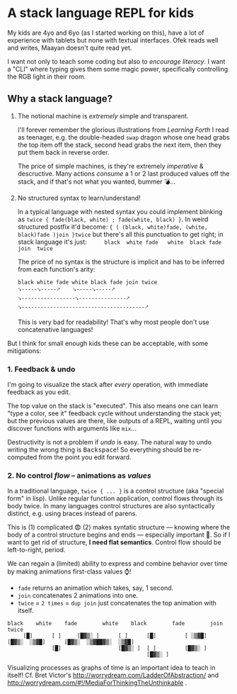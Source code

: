 # A stack language REPL for kids

My kids are 4yo and 6yo (as I started working on this), have a lot of experience with tablets but none with textual interfaces.
Ofek reads well and writes, Maayan doesn't quite read yet.

I want not only to teach some coding but also to _encourage literacy_.
I want a "CLI" where typing gives them some magic power, specifically controlling the RGB light in their room.

## Why a stack language?

 1. The notional machine is _extremely_ simple and transparent.

    I'll forever remember the glorious illustrations from _Learning Forth_ I read as teenager,
    e.g. the double-headed `swap` dragon whose one head grabs the top item off the stack,
    second head grabs the next item, then they put them back in reverse order.

    The price of simple machines, is they're extremely _imperative_ & descructive.
    Many actions _consume_ a 1 or 2 last produced values off the stack, and if that's not what you wanted, bummer 💣...

 2. No structured syntax to learn/understand!

    In a typical language with nested syntax you could implement blinking as
    `twice { fade(black, white) ; fade(white, black) }`.
    In weird structured postfix it'd become:
    `{ ( (black, white)fade, (white, black)fade )join }twice`
    but there's all this punctuation to get right; in stack language it's just:
    `     black  white fade   white  black fade  join  twice`

    The price of no syntax is the structure is implicit and has to be inferred from each function's arity:

    ```
    black white fade white black fade join twice
    🡖-----🡖-----🡕    🡖-----🡖-----🡕
    🡖-----------------🡖---------------🡕
    🡖---------------------------------------🡕
    ```

    This is very bad for readability!  That's why most people don't use concatenative languages!

But I think for small enough kids these can be acceptable, with some mitigations:

### 1. Feedback & undo

I'm going to visualize the stack after _every_ operation, with immediate feedback as you edit.

The top value on the stack is "executed".
This also means one can learn "type a color, see it" feedback cycle without understanding the stack yet;
but the previous values are there, like outputs of a REPL, waiting until you discover functions with arguments like `mix`...

Destructivity is not a problem if _undo_ is easy.  The natural way to undo writing the wrong thing is <kbd>Backspace</kbd>!
So everything should be re-computed from the point you edit forward.

### 2. No control _flow_ – animations as _values_

In a traditional language, `twice { ... }` is a control structure (aka "special form" in lisp).
Unlike regular function application, control flows through its body twice.
In many languages control structures are also syntactically distinct, e.g. using braces instead of parens.

This is (1) complicated 😨 (2) makes syntatic structure — knowing where the body of a control structure begins and ends — especially important 🙁.
So if I want to get rid of structure, **I need flat semantics**.  Control flow should be left-to-right, period.

We can regain a (limited) ability to express and combine behavior over time by making animations first-class values ⌚!

- `fade` returns an animation which takes, say, 1 second.
- `join` concatenates 2 animations into one.
- `twice` = `2 times` = `dup join` just concatenates the top animation with itself.

```
black    white    fade        white    black        fade        join             twice
     [█]      [ ]     [█▓▒░ ]      [ ]      [█]         [ ░▒▓█]     [█▓▒░  ░▒▓█]      [█▓▒░  ░▒▓██▓▒░  ░▒▓█]
              [█]                  [█▓▒░ ]  [ ]         [█▓▒░ ]
                                            [█▓▒░ ]
```

Visualizing processes as graphs of time is an important idea to teach in itself!
Cf. Bret Victor's  http://worrydream.com/LadderOfAbstraction/ and http://worrydream.com/#!/MediaForThinkingTheUnthinkable .
